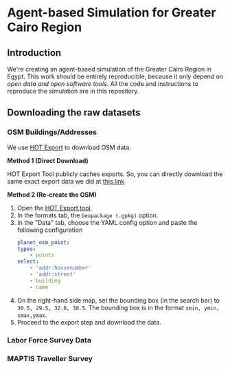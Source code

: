 
# Agent-based Simulation for Greater Cairo Region

## Introduction
We're creating an agent-based simulation of the Greater Cairo Region in Egypt. This work should be entirely reproducible, because it only depend on *open data and open software tools*. All the code and instructions to reproduce the simulation are in this repository.

## Downloading the raw datasets
### OSM Buildings/Addresses
We use [HOT Export](https://export.hotosm.org/) to download OSM data.

**Method 1 (Direct Download)**

HOT Export Tool publicly caches exports. So, you can directly download the same exact export data we did at [this link](https://export.hotosm.org/downloads/de73c006-9bbd-43c9-a03d-ff33a9995ad3/GCR_addresses_gpkg.zip)

**Method 2 (Re-create the OSM)**
1. Open the [HOT Export tool](https://export.hotosm.org/). 
2. In the formats tab, the `Geopackage (.gpkg)` option.
3. In the "Data" tab, choose the YAML config option and paste the following configuration
    ```yaml
    planet_osm_point:
    types:
        - points
    select:
        - 'addr:housenumber'
        - 'addr:street'
        - building
        - name
    ```
4. On the right-hand side map, set the bounding box (in the search bar) to `30.5, 29.5, 32.0, 30.5`. The bounding box is in the format `xmin, ymin, xmax,ymax`.
5. Proceed to the export step and download the data.


### Labor Force Survey Data

### MAPTIS Traveller Survey
